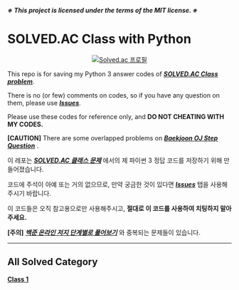 
***※ This project is licensed under the terms of the MIT license. ※***

# SOLVED.AC Class with Python

<div align = 'center'>
  
  [![Solved.ac 프로필](http://mazassumnida.wtf/api/v2/generate_badge?boj=movegreen)](https://solved.ac/movegreen)

</div>
  
This repo is for saving my Python 3 answer codes of [***SOLVED.AC Class problem***](https://solved.ac/class).

There is no (or few) comments on codes, so if you have any question on them, please use [***Issues***](https://github.com/WondooSeo/SOLVED_AC_Class/issues).

Please use these codes for reference only, and **DO NOT CHEATING WITH MY CODES.**

**[CAUTION]** There are some overlapped problems on [***Baekjoon OJ Step Question***](https://github.com/WondooSeo/Baekjoon_OJ_Step_Question_with_Python) .

이 레포는 [***SOLVED.AC 클래스 문제***](https://solved.ac/class) 에서의 제 파이썬 3 정답 코드를 저장하기 위해 만들어졌습니다.

코드에 주석이 아예 또는 거의 없으므로, 만약 궁금한 것이 있다면 [***Issues***](https://github.com/WondooSeo/SOLVED_AC_Class/issues) 탭을 사용해주시기 바랍니다.

이 코드들은 오직 참고용으로만 사용해주시고, **절대로 이 코드를 사용하여 치팅하지 말아주세요.**

**[주의]** [***백준 온라인 저지 단계별로 풀어보기***](https://github.com/WondooSeo/Baekjoon_OJ_Step_Question_with_Python) 와 중복되는 문제들이 있습니다.

---

## All Solved Category
**[Class 1](https://github.com/WondooSeo/SOLVED_AC_Class_with_Python/tree/main/Class%201) </br>**
